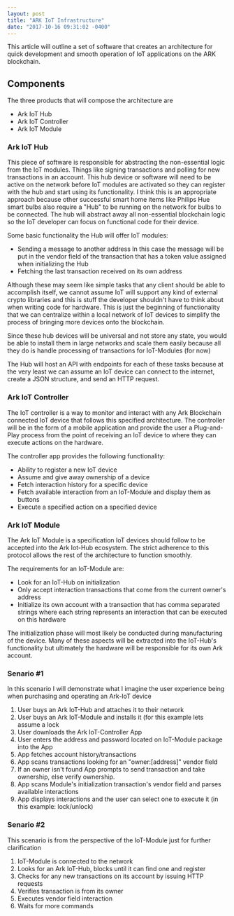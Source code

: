 ```yaml
---
layout: post
title: "ARK IoT Infrastructure"
date: "2017-10-16 09:31:02 -0400"
---
```


This article will outline a set of software that creates an architecture 
for quick development and smooth operation of IoT applications on the ARK blockchain.

## Components
The three products that will compose the architecture are

- Ark IoT Hub
- Ark IoT Controller
- Ark IoT Module

### Ark IoT Hub

This piece of software is responsible for abstracting the non-essential logic from the IoT modules. Things like signing transactions and
polling for new transactions in an account. This hub device or software will need to be active on the network before IoT modules are activated so they can register with the hub and start using its functionality. I think this is an appropriate approach because other successful smart home items like Philips Hue smart bulbs also require a "Hub" to be running on the network for bulbs to be connected. The hub will abstract away all non-essential blockchain logic so the IoT developer can focus on functional code for their device.

Some basic functionality the Hub will offer IoT modules:

- Sending a message to another address
In this case the message will be put in the vendor field of the transaction that has a token value assigned when initializing the Hub
- Fetching the last transaction received on its own address

Although these may seem like simple tasks that any client should be able to accomplish itself, we cannot assume IoT will support any kind of external crypto libraries and this is stuff the developer shouldn't have to think about when writing code for hardware. This is just the beginning of functionality that we can centralize within a local network of IoT devices to simplify the process of bringing more devices onto the blockchain.

Since these hub devices will be universal and not store any state, you would be able to install them in large networks and scale them easily because all they do is handle processing of transactions for IoT-Modules (for now)

The Hub will host an API with endpoints for each of these tasks because at the very least we can assume an IoT device can connect to the internet, create a JSON structure, and send an HTTP request. 

### Ark IoT Controller

The IoT controller is a way to monitor and interact with any Ark Blockchain connected IoT device that follows this specified architecture. The controller will be in the form of a mobile application and provide the user a Plug-and-Play process from the point of receiving an IoT device to where they can execute actions on the hardware.

The controller app provides the following functionality:

- Ability to register a new IoT device 
- Assume and give away ownership of a device
- Fetch interaction history for a specific device
- Fetch available interaction from an IoT-Module and display them as buttons
- Execute a specified action on a specified device

### Ark IoT Module

The Ark IoT Module is a specification IoT devices should follow to be accepted into the Ark Iot-Hub ecosystem. The strict adherence to this protocol allows the rest of the architecture to function smoothly. 

The requirements for an IoT-Module are:

- Look for an IoT-Hub on initialization
- Only accept interaction transactions that come from the current owner's address
- Initialize its own account with a transaction that has comma separated strings where each string represents an interaction that can be executed on this hardware

The initialization phase will most likely be conducted during manufacturing of the device. Many of these aspects will be extracted into the IoT-Hub's functionality but ultimately the hardware will be responsible for its own Ark account.

### Senario #1

In this scenario I will demonstrate what I imagine the user experience being when purchasing and operating an Ark-IoT device

1. User buys an Ark IoT-Hub and attaches it to their network
2. User buys an Ark IoT-Module and installs it (for this example lets assume a lock
3. User downloads the Ark IoT-Controller App
4. User enters the address and password located on IoT-Module package into the App
5. App fetches account history/transactions
6. App scans transactions looking for an "owner:[address]" vendor field
7. If an owner isn't found App prompts to send transaction and take ownership, else verify ownership.
8. App scans Module's initialization transaction's vendor field and parses available interactions
9. App displays interactions and the user can select one to execute it (in this example: lock/unlock)

### Senario #2

This scenario is from the perspective of the IoT-Module just for further clarification

1. IoT-Module is connected to the network
2. Looks for an Ark IoT-Hub, blocks until it can find one and register
3. Checks for any new transactions on its account by issuing HTTP requests
4. Verifies transaction is from its owner
5. Executes vendor field interaction
6. Waits for more commands

